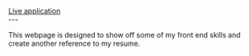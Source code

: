<div> <a href="https://adamschat.netlify.app/">Live application <a/><div/>
---

This webpage is designed to show off some of my front end skills and create another reference to my resume.